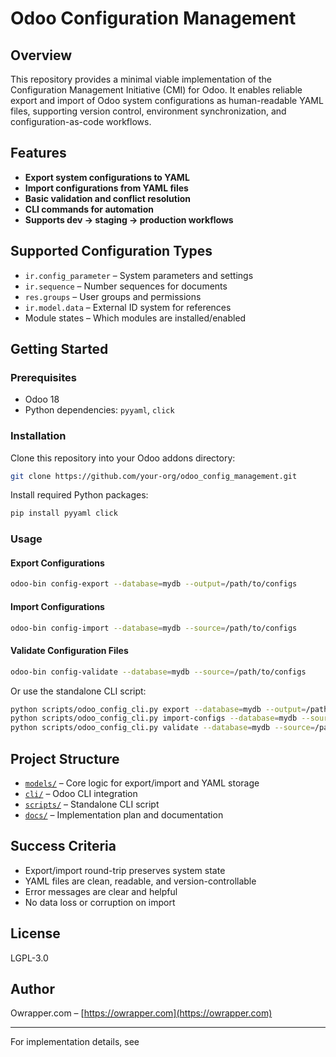 # Odoo Configuration Management

## Overview

This repository provides a minimal viable implementation of the Configuration Management Initiative (CMI) for Odoo. It enables reliable export and import of Odoo system configurations as human-readable YAML files, supporting version control, environment synchronization, and configuration-as-code workflows.

## Features

- **Export system configurations to YAML**
- **Import configurations from YAML files**
- **Basic validation and conflict resolution**
- **CLI commands for automation**
- **Supports dev → staging → production workflows**

## Supported Configuration Types

- `ir.config_parameter` – System parameters and settings
- `ir.sequence` – Number sequences for documents
- `res.groups` – User groups and permissions
- `ir.model.data` – External ID system for references
- Module states – Which modules are installed/enabled

## Getting Started

### Prerequisites

- Odoo 18
- Python dependencies: `pyyaml`, `click`

### Installation

Clone this repository into your Odoo addons directory:

```sh
git clone https://github.com/your-org/odoo_config_management.git
```

Install required Python packages:

```sh
pip install pyyaml click
```

### Usage

#### Export Configurations

```sh
odoo-bin config-export --database=mydb --output=/path/to/configs
```

#### Import Configurations

```sh
odoo-bin config-import --database=mydb --source=/path/to/configs
```

#### Validate Configuration Files

```sh
odoo-bin config-validate --database=mydb --source=/path/to/configs
```

Or use the standalone CLI script:

```sh
python scripts/odoo_config_cli.py export --database=mydb --output=/path/to/configs
python scripts/odoo_config_cli.py import-configs --database=mydb --source=/path/to/configs
python scripts/odoo_config_cli.py validate --database=mydb --source=/path/to/configs
```

## Project Structure

- [`models/`](models/) – Core logic for export/import and YAML storage
- [`cli/`](cli/) – Odoo CLI integration
- [`scripts/`](scripts/) – Standalone CLI script
- [`docs/`](docs/) – Implementation plan and documentation

## Success Criteria

- Export/import round-trip preserves system state
- YAML files are clean, readable, and version-controllable
- Error messages are clear and helpful
- No data loss or corruption on import

## License

LGPL-3.0

## Author

Owrapper.com – [https://owrapper.com](https://owrapper.com)

---

For implementation details, see